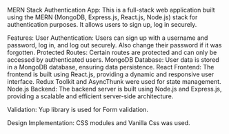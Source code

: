 MERN Stack Authentication App:
This is a full-stack web application built using the MERN (MongoDB, Express.js, React.js, Node.js) stack for authentication purposes. 
It allows users to sign up, log in securely.

Features:
User Authentication: Users can sign up with a username and password, log in, and log out securely. Also change their password if it was forgotten. 
Protected Routes: Certain routes are protected and can only be accessed by authenticated users.
MongoDB Database: User data is stored in a MongoDB database, ensuring data persistence.
React Frontend: The frontend is built using React.js, providing a dynamic and responsive user interface. Redux Toolkit and AsyncThunk were used for state management.
Node.js Backend: The backend server is built using Node.js and Express.js, providing a scalable and efficient server-side architecture.


Validation:
Yup library is used for Form validation. 

Design Implementation:
CSS modules and Vanilla Css was used.
